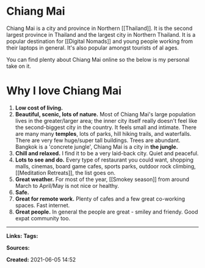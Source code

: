 # Chiang Mai
Chiang Mai is a city and province in Northern [[Thailand]]. 
It is the second largest province in Thailand and the largest city in Northern Thailand.
It is a popular destination for [[Digital Nomads]] and young people working from their laptops in general. It's also popular amongst tourists of al ages. 

You can find plenty about Chiang Mai online so the below is my personal take on it.

# Why I love Chiang Mai
1. **Low cost of living.**
2. **Beautiful, scenic, lots of nature.** Most of Chiang Mai's large population lives in the greater/larger area; the inner city itself really doesn't feel like the second-biggest city in the country. It feels small and intimate. There are many many **temples**, lots of parks, hill hiking trails, and waterfalls. There are very few huge/super tall buildings. Trees are abundant. Bangkok is a 'concrete jungle', Chiang Mai is a city in **the jungle.**
3. **Chill and relaxed.** I find it to be a very laid-back city. Quiet and peaceful.
4. **Lots to see and do.** Every type of restaurant you could want, shopping malls, cinemas, board game cafes, sports parks, outdoor rock climbing, [[Meditation Retreats]], the list goes on.
5. **Great weather.** For most of the year, [[Smokey season]] from around March to April/May is not nice or healthy.
6. **Safe.**
7. **Great for remote work.** Plenty of cafes and a few great co-working spaces. Fast internet.
8. **Great people.** In general the people are great - smiley and friendy. Good expat community too.

---
**Links:** 
**Tags:** 

**Sources:**

**Created:** 2021-06-05  14:52